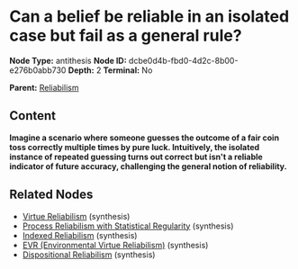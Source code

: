 # Can a belief be reliable in an isolated case but fail as a general rule?

**Node Type:** antithesis
**Node ID:** dcbe0d4b-fbd0-4d2c-8b00-e276b0abb730
**Depth:** 2
**Terminal:** No

**Parent:** [Reliabilism](reliabilism.md)

## Content

**Imagine a scenario where someone guesses the outcome of a fair coin toss correctly multiple times by pure luck. Intuitively, the isolated instance of repeated guessing turns out correct but isn't a reliable indicator of future accuracy, challenging the general notion of reliability.**

## Related Nodes

- [Virtue Reliabilism](virtue-reliabilism.md) (synthesis)
- [Process Reliabilism with Statistical Regularity](process-reliabilism-with-statistical-regularity.md) (synthesis)
- [Indexed Reliabilism](indexed-reliabilism.md) (synthesis)
- [EVR (Environmental Virtue Reliabilism)](evr-environmental-virtue-reliabilism.md) (synthesis)
- [Dispositional Reliabilism](dispositional-reliabilism.md) (synthesis)
